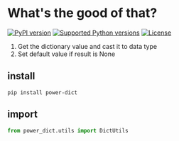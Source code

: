 # What's the good of that?
[![PyPI version](https://badge.fury.io/py/power-dict.svg)](https://pypi.org/project/power-dict/)
[![Supported Python versions](https://img.shields.io/pypi/pyversions/power-dict)](https://img.shields.io/pypi/pyversions/power-dict)
[![License](https://img.shields.io/pypi/l/power-dict)](https://img.shields.io/pypi/l/power-dict)
1. Get the dictionary value and cast it to data type 
1. Set default value if result is None
## install
```
pip install power-dict
```
## import
``` python
from power_dict.utils import DictUtils
```
